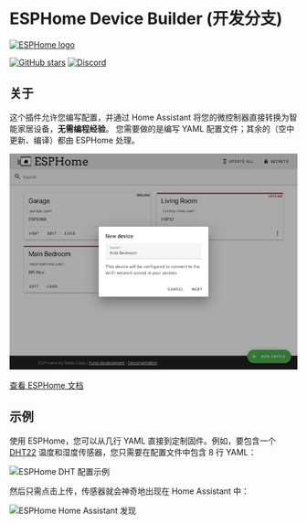 # ESPHome Device Builder (开发分支)

[![ESPHome logo][logo]][website]

[![GitHub stars][github-stars-shield]][repository]
[![Discord][discord-shield]][discord]

## 关于

这个插件允许您编写配置，并通过 Home Assistant 将您的微控制器直接转换为智能家居设备，**无需编程经验**。
您需要做的是编写 YAML 配置文件；其余的（空中更新、编译）都由 ESPHome 处理。

<p align="center">
<img title="ESPHome Device Builder 截图" src="https://github.com/esphome/home-assistant-addon/raw/main/esphome-dev/images/screenshot.png" width="700px"></img>
</p>

[查看 ESPHome 文档][website]

## 示例

使用 ESPHome，您可以从几行 YAML 直接到定制固件。例如，要包含一个 [DHT22][dht22]
温度和湿度传感器，您只需要在配置文件中包含 8 行 YAML：

<img title="ESPHome DHT 配置示例" src="https://github.com/esphome/home-assistant-addon/raw/main/esphome-dev/images/dht-example.png" width="500px"></img>

然后只需点击上传，传感器就会神奇地出现在 Home Assistant 中：

<img title="ESPHome Home Assistant 发现" src="https://github.com/esphome/home-assistant-addon/raw/main/esphome-dev/images/temperature-humidity.png" width="600px"></img>

[discord]: https://discord.gg/KhAMKrd
[repository]: https://github.com/esphome/esphome
[discord-shield]: https://img.shields.io/discord/429907082951524364.svg
[github-stars-shield]: https://img.shields.io/github/stars/esphome/esphome.svg?style=social&label=Star&maxAge=2592000
[dht22]: https://next.esphome.io/components/sensor/dht.html
[releases]: https://next.esphome.io/changelog/index.html
[logo]: https://github.com/esphome/home-assistant-addon/raw/main/esphome-dev/logo.png
[website]: https://next.esphome.io/